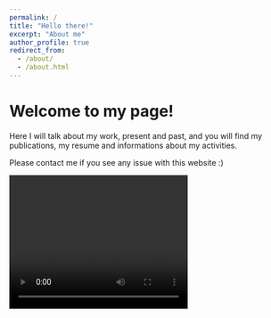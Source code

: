 ```yaml
---
permalink: /
title: "Hello there!"
excerpt: "About me"
author_profile: true
redirect_from: 
  - /about/
  - /about.html
---
```


Welcome to my page!
======
Here I will talk about my work, present and past, and you will find my publications, my resume and informations about my activities.

Please contact me if you see any issue with this website :)

<video width="320" height="240" autoplay>
  <source src="/files/IMG_7320.mov" type="video/mov">
Your browser does not support the video tag.
</video> 
